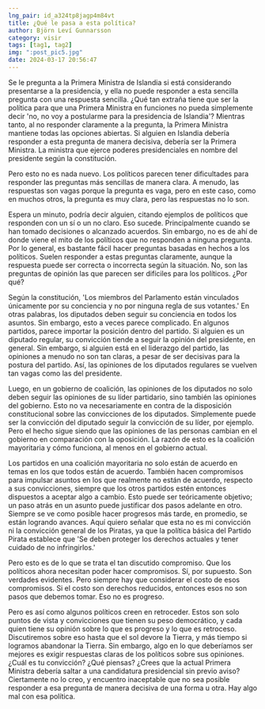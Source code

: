 ```yaml
---
lng_pair: id_a324tp8jagp4m84vt
title: ¿Qué le pasa a esta política?
author: Björn Leví Gunnarsson
category: visir
tags: [tag1, tag2]
img: ":post_pic5.jpg"
date: 2024-03-17 20:56:47
---
```


Se le pregunta a la Primera Ministra de Islandia si está considerando presentarse a la presidencia, y ella no puede responder a esta sencilla pregunta con una respuesta sencilla. ¿Qué tan extraña tiene que ser la política para que una Primera Ministra en funciones no pueda simplemente decir 'no, no voy a postularme para la presidencia de Islandia'? Mientras tanto, al no responder claramente a la pregunta, la Primera Ministra mantiene todas las opciones abiertas. Si alguien en Islandia debería responder a esta pregunta de manera decisiva, debería ser la Primera Ministra. La ministra que ejerce poderes presidenciales en nombre del presidente según la constitución.

Pero esto no es nada nuevo. Los políticos parecen tener dificultades para responder las preguntas más sencillas de manera clara. A menudo, las respuestas son vagas porque la pregunta es vaga, pero en este caso, como en muchos otros, la pregunta es muy clara, pero las respuestas no lo son.

Espera un minuto, podría decir alguien, citando ejemplos de políticos que responden con un sí o un no claro. Eso sucede. Principalmente cuando se han tomado decisiones o alcanzado acuerdos. Sin embargo, no es de ahí de donde viene el mito de los políticos que no responden a ninguna pregunta. Por lo general, es bastante fácil hacer preguntas basadas en hechos a los políticos. Suelen responder a estas preguntas claramente, aunque la respuesta puede ser correcta o incorrecta según la situación. No, son las preguntas de opinión las que parecen ser difíciles para los políticos. ¿Por qué?

Según la constitución, 'Los miembros del Parlamento están vinculados únicamente por su conciencia y no por ninguna regla de sus votantes.' En otras palabras, los diputados deben seguir su conciencia en todos los asuntos. Sin embargo, esto a veces parece complicado. En algunos partidos, parece importar la posición dentro del partido. Si alguien es un diputado regular, su convicción tiende a seguir la opinión del presidente, en general. Sin embargo, si alguien está en el liderazgo del partido, las opiniones a menudo no son tan claras, a pesar de ser decisivas para la postura del partido. Así, las opiniones de los diputados regulares se vuelven tan vagas como las del presidente.

Luego, en un gobierno de coalición, las opiniones de los diputados no solo deben seguir las opiniones de su líder partidario, sino también las opiniones del gobierno. Esto no va necesariamente en contra de la disposición constitucional sobre las convicciones de los diputados. Simplemente puede ser la convicción del diputado seguir la convicción de su líder, por ejemplo. Pero el hecho sigue siendo que las opiniones de las personas cambian en el gobierno en comparación con la oposición. La razón de esto es la coalición mayoritaria y cómo funciona, al menos en el gobierno actual.

Los partidos en una coalición mayoritaria no solo están de acuerdo en temas en los que todos están de acuerdo. También hacen compromisos para impulsar asuntos en los que realmente no están de acuerdo, respecto a sus convicciones, siempre que los otros partidos estén entonces dispuestos a aceptar algo a cambio. Esto puede ser teóricamente objetivo; un paso atrás en un asunto puede justificar dos pasos adelante en otro. Siempre se ve como posible hacer progresos más tarde, en promedio, se están logrando avances. Aquí quiero señalar que esta no es mi convicción ni la convicción general de los Piratas, ya que la política básica del Partido Pirata establece que 'Se deben proteger los derechos actuales y tener cuidado de no infringirlos.'

Pero esto es de lo que se trata el tan discutido compromiso. Que los políticos ahora necesitan poder hacer compromisos. Sí, por supuesto. Son verdades evidentes. Pero siempre hay que considerar el costo de esos compromisos. Si el costo son derechos reducidos, entonces esos no son pasos que debemos tomar. Eso no es progreso.

Pero es así como algunos políticos creen en retroceder. Estos son solo puntos de vista y convicciones que tienen su peso democrático, y cada quien tiene su opinión sobre lo que es progreso y lo que es retroceso. Discutiremos sobre eso hasta que el sol devore la Tierra, y más tiempo si logramos abandonar la Tierra. Sin embargo, algo en lo que deberíamos ser mejores es exigir respuestas claras de los políticos sobre sus opiniones. ¿Cuál es tu convicción? ¿Qué piensas? ¿Crees que la actual Primera Ministra debería saltar a una candidatura presidencial sin previo aviso? Ciertamente no lo creo, y encuentro inaceptable que no sea posible responder a esa pregunta de manera decisiva de una forma u otra. Hay algo mal con esa política.
